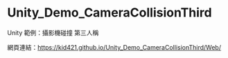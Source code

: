 # Unity_Demo_CameraCollisionThird
 Unity 範例：攝影機碰撞 第三人稱

 網頁連結：https://kid421.github.io/Unity_Demo_CameraCollisionThird/Web/